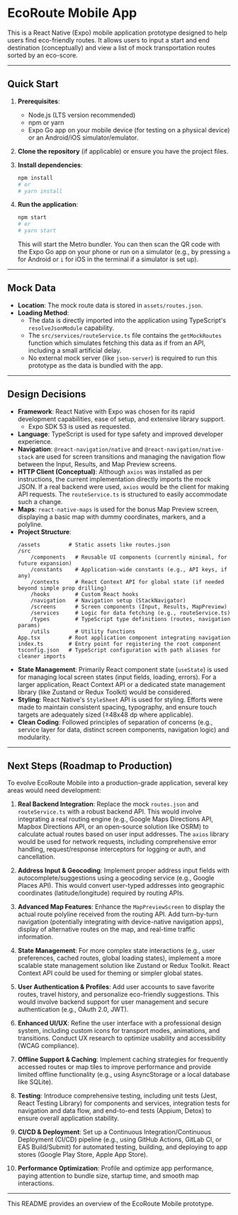 # EcoRoute Mobile App

This is a React Native (Expo) mobile application prototype designed to help users find eco-friendly routes. It allows users to input a start and end destination (conceptually) and view a list of mock transportation routes sorted by an eco-score.

---

## Quick Start

1.  **Prerequisites**:

    - Node.js (LTS version recommended)
    - npm or yarn
    - Expo Go app on your mobile device (for testing on a physical device) or an Android/iOS simulator/emulator.

2.  **Clone the repository** (if applicable) or ensure you have the project files.

3.  **Install dependencies**:

    ```bash
    npm install
    # or
    # yarn install
    ```

4.  **Run the application**:
    ```bash
    npm start
    # or
    # yarn start
    ```
    This will start the Metro bundler. You can then scan the QR code with the Expo Go app on your phone or run on a simulator (e.g., by pressing `a` for Android or `i` for iOS in the terminal if a simulator is set up).

---

## Mock Data

- **Location**: The mock route data is stored in `assets/routes.json`.
- **Loading Method**:
  - The data is directly imported into the application using TypeScript's `resolveJsonModule` capability.
  - The `src/services/routeService.ts` file contains the `getMockRoutes` function which simulates fetching this data as if from an API, including a small artificial delay.
  - No external mock server (like `json-server`) is required to run this prototype as the data is bundled with the app.

---

## Design Decisions

- **Framework**: React Native with Expo was chosen for its rapid development capabilities, ease of setup, and extensive library support.
  - Expo SDK 53 is used as requested.
- **Language**: TypeScript is used for type safety and improved developer experience.
- **Navigation**: `@react-navigation/native` and `@react-navigation/native-stack` are used for screen transitions and managing the navigation flow between the Input, Results, and Map Preview screens.
- **HTTP Client (Conceptual)**: Although `axios` was installed as per instructions, the current implementation directly imports the mock JSON. If a real backend were used, `axios` would be the client for making API requests. The `routeService.ts` is structured to easily accommodate such a change.
- **Maps**: `react-native-maps` is used for the bonus Map Preview screen, displaying a basic map with dummy coordinates, markers, and a polyline.
- **Project Structure**:
  ```
  /assets         # Static assets like routes.json
  /src
      /components   # Reusable UI components (currently minimal, for future expansion)
      /constants    # Application-wide constants (e.g., API keys, if any)
      /contexts     # React Context API for global state (if needed beyond simple prop drilling)
      /hooks        # Custom React hooks
      /navigation   # Navigation setup (StackNavigator)
      /screens      # Screen components (Input, Results, MapPreview)
      /services     # Logic for data fetching (e.g., routeService.ts)
      /types        # TypeScript type definitions (routes, navigation params)
      /utils        # Utility functions
  App.tsx         # Root application component integrating navigation
  index.ts        # Entry point for registering the root component
  tsconfig.json   # TypeScript configuration with path aliases for cleaner imports
  ```
- **State Management**: Primarily React component state (`useState`) is used for managing local screen states (input fields, loading, errors). For a larger application, React Context API or a dedicated state management library (like Zustand or Redux Toolkit) would be considered.
- **Styling**: React Native's `StyleSheet` API is used for styling. Efforts were made to maintain consistent spacing, typography, and ensure touch targets are adequately sized (≥48x48 dp where applicable).
- **Clean Coding**: Followed principles of separation of concerns (e.g., service layer for data, distinct screen components, navigation logic) and modularity.

---

## Next Steps (Roadmap to Production)

To evolve EcoRoute Mobile into a production-grade application, several key areas would need development:

1.  **Real Backend Integration**: Replace the mock `routes.json` and `routeService.ts` with a robust backend API. This would involve integrating a real routing engine (e.g., Google Maps Directions API, Mapbox Directions API, or an open-source solution like OSRM) to calculate actual routes based on user input addresses. The `axios` library would be used for network requests, including comprehensive error handling, request/response interceptors for logging or auth, and cancellation.

2.  **Address Input & Geocoding**: Implement proper address input fields with autocomplete/suggestions using a geocoding service (e.g., Google Places API). This would convert user-typed addresses into geographic coordinates (latitude/longitude) required by routing APIs.

3.  **Advanced Map Features**: Enhance the `MapPreviewScreen` to display the actual route polyline received from the routing API. Add turn-by-turn navigation (potentially integrating with device-native navigation apps), display of alternative routes on the map, and real-time traffic information.

4.  **State Management**: For more complex state interactions (e.g., user preferences, cached routes, global loading states), implement a more scalable state management solution like Zustand or Redux Toolkit. React Context API could be used for theming or simpler global states.

5.  **User Authentication & Profiles**: Add user accounts to save favorite routes, travel history, and personalize eco-friendly suggestions. This would involve backend support for user management and secure authentication (e.g., OAuth 2.0, JWT).

6.  **Enhanced UI/UX**: Refine the user interface with a professional design system, including custom icons for transport modes, animations, and transitions. Conduct UX research to optimize usability and accessibility (WCAG compliance).

7.  **Offline Support & Caching**: Implement caching strategies for frequently accessed routes or map tiles to improve performance and provide limited offline functionality (e.g., using AsyncStorage or a local database like SQLite).

8.  **Testing**: Introduce comprehensive testing, including unit tests (Jest, React Testing Library) for components and services, integration tests for navigation and data flow, and end-to-end tests (Appium, Detox) to ensure overall application stability.

9.  **CI/CD & Deployment**: Set up a Continuous Integration/Continuous Deployment (CI/CD) pipeline (e.g., using GitHub Actions, GitLab CI, or EAS Build/Submit) for automated testing, building, and deploying to app stores (Google Play Store, Apple App Store).

10. **Performance Optimization**: Profile and optimize app performance, paying attention to bundle size, startup time, and smooth map interactions.

---

This README provides an overview of the EcoRoute Mobile prototype.
